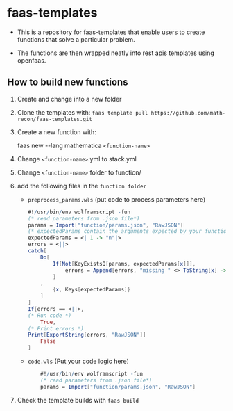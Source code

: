 # faas-templates

- This is a repository for faas-templates that enable users to create functions that solve
a particular problem.

- The functions are then wrapped neatly into rest apis templates using openfaas. 

## How to build new functions

1. Create and change into a new folder

1. Clone the templates with: 
`faas template pull https://github.com/math-recon/faas-templates.git`

1. Create a new function with: 

    faas new --lang mathematica `<function-name>`

1. Change `<function-name>`.yml to stack.yml

1. Change `<function-name>` folder to function/
 
1.  add the following files in the `function folder`
 
    - `preprocess_params.wls` (put code to process parameters here)

        ```mathematica
        #!/usr/bin/env wolframscript -fun
        (* read parameters from .json file*)
        params = Import["function/params.json", "RawJSON"]
        (* expectedParams contain the arguments expected by your function*)
        expectedParams = <| 1 -> "n"|>
        errors = <||>
        catch[
            Do[
                If[Not[KeyExistsQ[params, expectedParams[x]]],
                    errors = Append[errors, "missing " <> ToString[x] -> ToString[x] <> " is expected as a parameter"]
                ]
            , 
                {x, Keys[expectedParams]}
            ]
        ]
        If[errors == <||>,
        (* Run code *)
            True,
        (* Print errors *)
        Print[ExportString[errors, "RawJSON"]]
            False
        ]
        ```
    - `code.wls` (Put your code logic here)

        ```mathematica
            #!/usr/bin/env wolframscript -fun
            (* read parameters from .json file*)
            params = Import["function/params.json", "RawJSON"]  
        ```
    
1. Check the template builds with `faas build`
